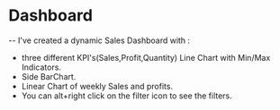 # Dashboard

-- I've created a dynamic Sales Dashboard with :
- three different KPI's(Sales,Profit,Quantity) Line Chart with Min/Max Indicators.
- Side BarChart.
- Linear Chart of weekly Sales and profits.
- You can alt+right click on the filter icon to see the filters.
